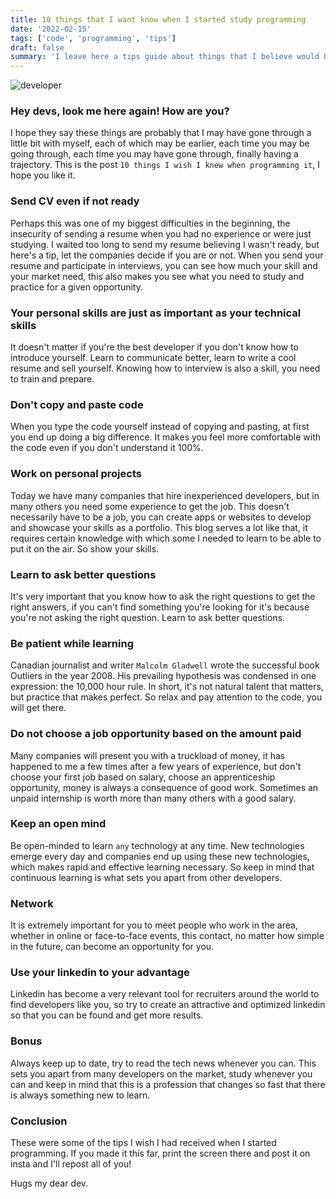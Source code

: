```yaml
---
title: 10 things that I want know when I started study programming
date: '2022-02-15'
tags: ['code', 'programming', 'tips']
draft: false
summary: 'I leave here a tips guide about things that I believe would be very useful when I started to study programming'
---
```


<TOCInline toc={props.toc} asDisclosure toHeading={3} />

![developer](/static/images/development-tips.jpg)

### Hey devs, look me here again! How are you?

I hope they say these things are probably that I may have gone through a little bit with myself, each of which may be earlier, each time you may be going through, each time you may have gone through, finally having a trajectory. This is the post `10 things I wish I knew when programming it`, I hope you like it.

### Send CV even if not ready <a name="1"></a>

Perhaps this was one of my biggest difficulties in the beginning, the insecurity of sending a resume when you had no experience or were just studying. I waited too long to send my resume believing I wasn't ready, but here's a tip, let the companies decide if you are or not. When you send your resume and participate in interviews, you can see how much your skill and your market need, this also makes you see what you need to study and practice for a given opportunity.

### Your personal skills are just as important as your technical skills <a name="2"></a>

It doesn't matter if you're the best developer if you don't know how to introduce yourself. Learn to communicate better, learn to write a cool resume and sell yourself. Knowing how to interview is also a skill, you need to train and prepare.

### Don't copy and paste code <a name="3"></a>

When you type the code yourself instead of copying and pasting, at first you end up doing a big difference. It makes you feel more comfortable with the code even if you don't understand it 100%.

### Work on personal projects <a name="4"></a>

Today we have many companies that hire inexperienced developers, but in many others you need some experience to get the job. This doesn't necessarily have to be a job, you can create apps or websites to develop and showcase your skills as a portfolio. This blog serves a lot like that, it requires certain knowledge with which some I needed to learn to be able to put it on the air. So show your skills.

### Learn to ask better questions <a name="5"></a>

It's very important that you know how to ask the right questions to get the right answers, if you can't find something you're looking for it's because you're not asking the right question. Learn to ask better questions.

### Be patient while learning <a name="6"></a>

Canadian journalist and writer `Malcolm Gladwell` wrote the successful book Outliers in the year 2008. His prevailing hypothesis was condensed in one expression: the 10,000 hour rule. In short, it's not natural talent that matters, but practice that makes perfect. So relax and pay attention to the code, you will get there.

### Do not choose a job opportunity based on the amount paid <a name="7"></a>

Many companies will present you with a truckload of money, it has happened to me a few times after a few years of experience, but don't choose your first job based on salary, choose an apprenticeship opportunity, money is always a consequence of good work. Sometimes an unpaid internship is worth more than many others with a good salary.

### Keep an open mind <a name="8"></a>

Be open-minded to learn `any` technology at any time. New technologies emerge every day and companies end up using these new technologies, which makes rapid and effective learning necessary. So keep in mind that continuous learning is what sets you apart from other developers.

### Network <a name="9"></a>

It is extremely important for you to meet people who work in the area, whether in online or face-to-face events, this contact, no matter how simple in the future, can become an opportunity for you.

### Use your linkedin to your advantage <a name="10"></a>

Linkedin has become a very relevant tool for recruiters around the world to find developers like you, so try to create an attractive and optimized linkedin so that you can be found and get more results.

### Bonus <a name="bonus"></a>

Always keep up to date, try to read the tech news whenever you can. This sets you apart from many developers on the market, study whenever you can and keep in mind that this is a profession that changes so fast that there is always something new to learn.

### Conclusion <a name="finish"></a>

These were some of the tips I wish I had received when I started programming. If you made it this far, print the screen there and post it on insta and I'll repost all of you!

Hugs my dear dev.